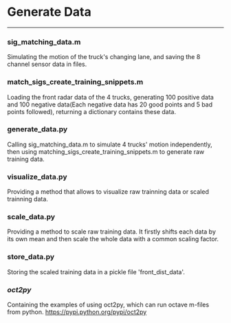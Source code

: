 # Generate Data
---
### sig_matching_data.m
Simulating the motion of the truck's changing lane, and saving the 8 channel sensor data in files.

### match_sigs_create_training_snippets.m
Loading the front radar data of the 4 trucks, generating 100 positive data and 100 negative data(Each negative data has 20 good points and 5 bad points followed), returning a dictionary contains these data.

### generate_data.py
Calling sig_matching_data.m to simulate 4 trucks' motion independently, then using matching_sigs_create_training_snippets.m to generate raw training data. 

### visualize_data.py
Providing a method that allows to visualize raw trainning data or scaled trainning data.

### scale_data.py
Providing a method to scale raw training data. It firstly shifts each data by its own mean and then scale the whole data with a common scaling factor.

### store_data.py
Storing the scaled training data in a pickle file 'front_dist_data'.

### *oct2py*
Containing the examples of using oct2py, which can run octave m-files from python. https://pypi.python.org/pypi/oct2py
